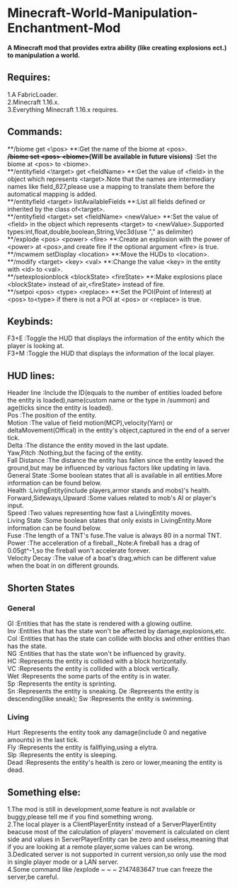 # Minecraft-World-Manipulation-Enchantment-Mod
**A Minecraft mod that provides extra ability (like creating explosions ect.) to manipulation a world.**  
## Requires:
1.A FabricLoader.  
2.Minecraft 1.16.x.  
3.Everything Minecraft 1.16.x requires.  
## Commands:
**/biome get <\pos\> **:Get the name of the biome at \<pos\>.  
**~~/biome set \<pos\> \<biome\>~~(Will be available in future visions)** :Set the biome at \<pos\> to \<biome\>.  
**/entityfield \<\target\> get \<fieldName\> **:Get the value of \<field\> in the object which represents \<target\>.Note that the names are intermediary names like field_827,please use a mapping to translate them before the automatical mapping is added.  
**/entityfield \<target\> listAvailableFields **:List all fields defined or inherited by the class of\<target\>.  
**/entityfield \<target\> set \<fieldName\> \<newValue\> **:Set the value of \<field\> in the object which represents \<target\> to \<newValue\>.Supported types:int,float,double,boolean,String,Vec3d(use "," as delimiter)  
**/explode \<pos\> \<power\> \<fire\> **:Create an explosion with the power of \<power\> at \<pos\>,and create fire if the optional argument \<fire\> is true.  
**/mcwmem setDisplay \<location\> **:Move the HUDs to \<location\>.  
**/modify \<target\> \<key\> \<val\> **:Change the value \<key\> in the entity with \<id\> to \<val\>.  
**/setexplosionblock \<blockState\> \<fireState\> **:Make explosions place \<blockState\> instead of air,\<fireState\> instead of fire.  
**/setpoi \<pos\> \<type\> \<replace\> **:Set the POI(Point of Interest) at \<pos\> to\<type\> if there is not a POI at \<pos\> or \<replace\> is true.  
## Keybinds:
F3+E :Toggle the HUD that displays the information of the entity which the player is looking at.  
F3+M :Toggle the HUD that displays the information of the local player.  
## HUD lines:
Header line :Include the ID(equals to the number of entities loaded before the entity is loaded),name(custom name or the type in /summon) and age(ticks since the entity is loaded).  
Pos :The position of the entity.  
Motion :The value of field motion(MCP),velocity(Yarn) or deltaMovement(Offical) in the entity's object,captured in the end of a server tick.   
Delta :The distance the entity moved in the last update.  
Yaw,Pitch :Nothing,but the facing of the entity.  
Fall Distance :The distance the entity has fallen since the entity leaved the ground,but may be influenced by various factors like updating
in lava.  
General State :Some boolean states that all is available in all entities.More information can be found below.  
Health :LivingEntity(include players,armor stands and mobs)'s health.  
Forward,Sideways,Upward :Some values related to mob's AI or player's input.  
Speed :Two values representing how fast a LivingEntity moves.  
Living State :Some boolean states that only exists in LivingEntity.More information can be found below.  
Fuse :The length of a TNT's fuse.The value is always 80 in a normal TNT.  
Power :The acceleration of a fireball._Note:A fireball has a drag of 0.05gt^-1,so the fireball won't accelerate forever.  
Velocity Decay :The value of a boat's drag,which can be different value when the boat in on different grounds.  
## Shorten States
### General
Gl :Entities that has the state is rendered with a glowing outline.  
Inv :Entities that has the state won't be affected by damage,explosions,etc.  
Col :Entities that has the state can collide with blocks and other entities than has the state.  
NG :Entities that has the state won't be influenced by gravity.  
HC :Represents the entity is collided with a block horizontally.  
VC :Represents the entity is collided with a block vertically.  
Wet :Represents the some parts of the entity is in water.  
Sp :Represents the entity is sprinting.  
Sn :Represents the entity is sneaking.
De :Represents the entity is descending(like sneak);
Sw :Represents the entity is swimming.  
### Living
Hurt :Represents the entity took any damage(include 0 and negative amounts) in the last tick.  
Fly :Represents the entity is fallflying,using a elytra.  
Slp :Represents the entity is sleeping.  
Dead :Represents the entity's health is zero or lower,meaning the entity is dead.  
## Something else:
1.The mod is still in development,some feature is not available or buggy,please tell me if you find something wrong.  
2.The local player is a ClientPlayerEntity instead of a ServerPlayerEntity beacuse most of the calculation of players' movement is calculated on clent side and values in ServerPlayerEntity can be zero and useless,meaning that if you are looking at a remote player,some values can be wrong.  
3.Dedicated server is not supported in current version,so only use the mod in single player mode or a LAN server.  
4.Some command like /explode \~ \~ \~ 2147483647 true can freeze the server,be careful.